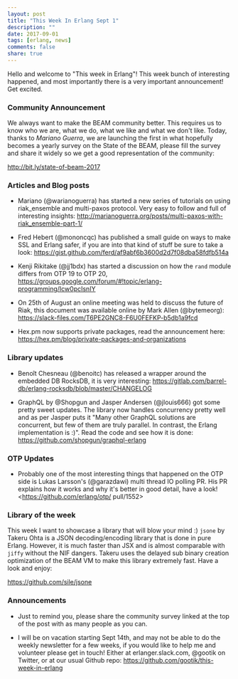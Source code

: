 ```yaml
---
layout: post
title: "This Week In Erlang Sept 1"
description: ""
date: 2017-09-01
tags: [erlang, news]
comments: false
share: true
---
```


Hello and welcome to "This week in Erlang"! This week bunch of interesting happened, and most importantly there is a very important announcement! Get excited.

### Community Announcement
We always want to make the BEAM community better. This requires us to know who we are, what we do, what we like and what we don't like. Today, thanks to *Mariano Guerra*, we are launching the first in what hopefully becomes a yearly survey on the State of the BEAM, please fill the survey and share it widely so we get a good representation of the community:

<http://bit.ly/state-of-beam-2017>

### Articles and Blog posts
 * Mariano (@warianoguerra) has started a new series of tutorials on using riak_ensemble and multi-paxos protocol. Very easy to follow and full of interesting insights: <http://marianoguerra.org/posts/multi-paxos-with-riak_ensemble-part-1/>

 * Fred Hebert (@mononcqc) has published a small guide on ways to make SSL and Erlang safer, if you are into that kind of stuff be sure to take a look: <https://gist.github.com/ferd/af9abf6b3600d2d7f08dba58fdfb514a>

 * Kenji Rikitake (@jj1bdx) has started a discussion on how the `rand` module differs from OTP 19 to OTP 20, <https://groups.google.com/forum/#!topic/erlang-programming/Icw0pcIsnIY>

 * On 25th of August an online meeting was held to discuss the future of Riak, this document was available online by Mark Allen (@bytemeorg): https://slack-files.com/T6PE2GNC8-F6U0FEFKP-b5db1a9fcd

 * Hex.pm now supports private packages, read the announcement here: https://hex.pm/blog/private-packages-and-organizations

### Library updates
 * Benoît Chesneau (@benoitc) has released a wrapper around the embedded DB RocksDB, it is very interesting: <https://gitlab.com/barrel-db/erlang-rocksdb/blob/master/CHANGELOG>

 * GraphQL by @Shopgun and Jasper Andersen (@jlouis666) got some pretty sweet updates. The library now handles concurrency pretty well and as per Jasper puts it "Many other GraphQL solutions are concurrent, but few of them are truly parallel. In contrast, the Erlang implementation is :)". Read the code and see how it is done: <https://github.com/shopgun/graphql-erlang>

### OTP Updates
 * Probably one of the most interesting things that happened on the OTP side is
   Lukas Larsson's (@garazdawi) multi thread IO polling PR. His PR explains how it
   works and why it's better in good detail, have a look! <https://github.com/erlang/otp/ pull/1552>


### Library of the week
This week I want to showcase a library that will blow your mind :) `jsone` by Takeru Ohta is a JSON decoding/encoding library that is done in pure Erlang. However, it is much faster than JSX and is almost comparable with `jiffy` without the NIF dangers. Takeru uses the delayed sub binary creation optimization of the BEAM VM to make this library extremely fast. Have a look and enjoy:

<https://github.com/sile/jsone>

### Announcements
  * Just to remind you, please share the community survey linked at the top of the post with as many people as you can. 

  * I will be on vacation starting Sept 14th, and may not be able to do the weekly newsletter for a few weeks, if you would like to help me and volunteer please get in touch! Either at erlanger.slack.com, @gootik on Twitter, or at our usual Github repo: <https://github.com/gootik/this-week-in-erlang>

